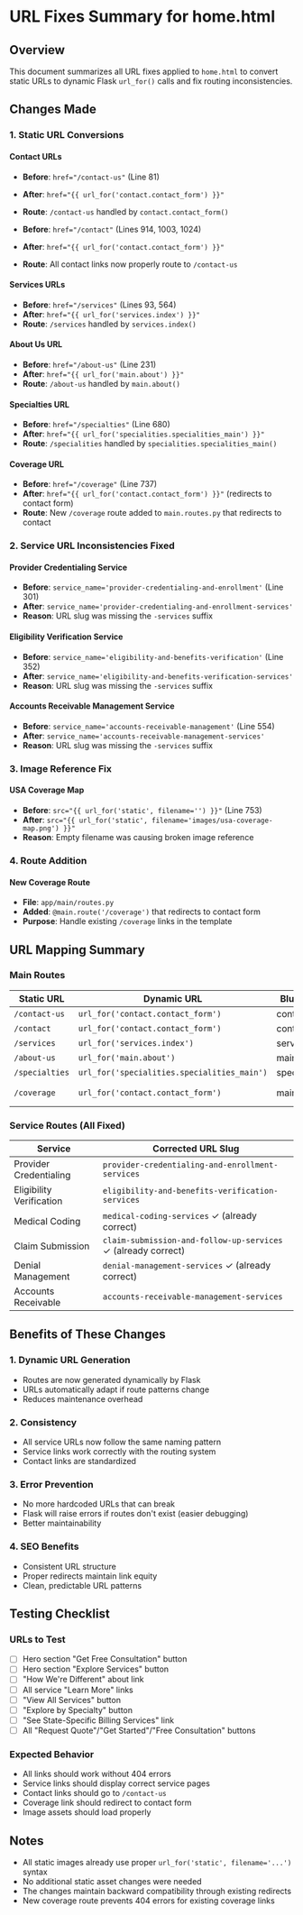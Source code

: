 # URL Fixes Summary for home.html

## Overview
This document summarizes all URL fixes applied to `home.html` to convert static URLs to dynamic Flask `url_for()` calls and fix routing inconsistencies.

## Changes Made

### 1. Static URL Conversions

#### Contact URLs
- **Before**: `href="/contact-us"` (Line 81)
- **After**: `href="{{ url_for('contact.contact_form') }}"`
- **Route**: `/contact-us` handled by `contact.contact_form()`

- **Before**: `href="/contact"` (Lines 914, 1003, 1024)
- **After**: `href="{{ url_for('contact.contact_form') }}"`
- **Route**: All contact links now properly route to `/contact-us`

#### Services URLs
- **Before**: `href="/services"` (Lines 93, 564)
- **After**: `href="{{ url_for('services.index') }}"`
- **Route**: `/services` handled by `services.index()`

#### About Us URL
- **Before**: `href="/about-us"` (Line 231)
- **After**: `href="{{ url_for('main.about') }}"`
- **Route**: `/about-us` handled by `main.about()`

#### Specialties URL
- **Before**: `href="/specialties"` (Line 680)
- **After**: `href="{{ url_for('specialities.specialities_main') }}"`
- **Route**: `/specialities` handled by `specialities.specialities_main()`

#### Coverage URL
- **Before**: `href="/coverage"` (Line 737)
- **After**: `href="{{ url_for('contact.contact_form') }}"` (redirects to contact form)
- **Route**: New `/coverage` route added to `main.routes.py` that redirects to contact

### 2. Service URL Inconsistencies Fixed

#### Provider Credentialing Service
- **Before**: `service_name='provider-credentialing-and-enrollment'` (Line 301)
- **After**: `service_name='provider-credentialing-and-enrollment-services'`
- **Reason**: URL slug was missing the `-services` suffix

#### Eligibility Verification Service
- **Before**: `service_name='eligibility-and-benefits-verification'` (Line 352)
- **After**: `service_name='eligibility-and-benefits-verification-services'`
- **Reason**: URL slug was missing the `-services` suffix

#### Accounts Receivable Management Service
- **Before**: `service_name='accounts-receivable-management'` (Line 554)
- **After**: `service_name='accounts-receivable-management-services'`
- **Reason**: URL slug was missing the `-services` suffix

### 3. Image Reference Fix

#### USA Coverage Map
- **Before**: `src="{{ url_for('static', filename='') }}"` (Line 753)
- **After**: `src="{{ url_for('static', filename='images/usa-coverage-map.png') }}"`
- **Reason**: Empty filename was causing broken image reference

### 4. Route Addition

#### New Coverage Route
- **File**: `app/main/routes.py`
- **Added**: `@main.route('/coverage')` that redirects to contact form
- **Purpose**: Handle existing `/coverage` links in the template

## URL Mapping Summary

### Main Routes
| Static URL | Dynamic URL | Blueprint | Function |
|------------|-------------|-----------|----------|
| `/contact-us` | `url_for('contact.contact_form')` | contact | contact_form |
| `/contact` | `url_for('contact.contact_form')` | contact | contact_form |
| `/services` | `url_for('services.index')` | services | index |
| `/about-us` | `url_for('main.about')` | main | about |
| `/specialties` | `url_for('specialities.specialities_main')` | specialities | specialities_main |
| `/coverage` | `url_for('contact.contact_form')` | main | coverage (redirects) |

### Service Routes (All Fixed)
| Service | Corrected URL Slug |
|---------|-------------------|
| Provider Credentialing | `provider-credentialing-and-enrollment-services` |
| Eligibility Verification | `eligibility-and-benefits-verification-services` |
| Medical Coding | `medical-coding-services` ✓ (already correct) |
| Claim Submission | `claim-submission-and-follow-up-services` ✓ (already correct) |
| Denial Management | `denial-management-services` ✓ (already correct) |
| Accounts Receivable | `accounts-receivable-management-services` |

## Benefits of These Changes

### 1. **Dynamic URL Generation**
- Routes are now generated dynamically by Flask
- URLs automatically adapt if route patterns change
- Reduces maintenance overhead

### 2. **Consistency**
- All service URLs now follow the same naming pattern
- Service links work correctly with the routing system
- Contact links are standardized

### 3. **Error Prevention**
- No more hardcoded URLs that can break
- Flask will raise errors if routes don't exist (easier debugging)
- Better maintainability

### 4. **SEO Benefits**
- Consistent URL structure
- Proper redirects maintain link equity
- Clean, predictable URL patterns

## Testing Checklist

### URLs to Test
- [ ] Hero section "Get Free Consultation" button
- [ ] Hero section "Explore Services" button
- [ ] "How We're Different" about link
- [ ] All service "Learn More" links
- [ ] "View All Services" button
- [ ] "Explore by Specialty" button
- [ ] "See State-Specific Billing Services" link
- [ ] All "Request Quote"/"Get Started"/"Free Consultation" buttons

### Expected Behavior
- All links should work without 404 errors
- Service links should display correct service pages
- Contact links should go to `/contact-us`
- Coverage link should redirect to contact form
- Image assets should load properly

## Notes
- All static images already use proper `url_for('static', filename='...')` syntax
- No additional static asset changes were needed
- The changes maintain backward compatibility through existing redirects
- New coverage route prevents 404 errors for existing coverage links